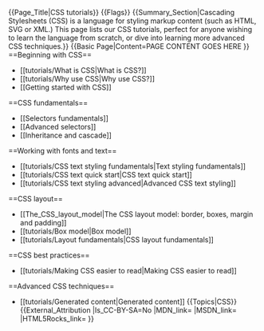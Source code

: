 {{Page_Title|CSS tutorials}}
{{Flags}}
{{Summary_Section|Cascading Stylesheets (CSS) is a language for styling markup content (such as HTML, SVG or XML.) This page lists our CSS tutorials, perfect for anyone wishing to learn the language from scratch, or dive into learning more advanced CSS techniques.}}
{{Basic Page|Content=PAGE CONTENT GOES HERE
}}
==Beginning with CSS==

* [[tutorials/What is CSS|What is CSS?]]
* [[tutorials/Why use CSS|Why use CSS?]]
* [[Getting started with CSS]]

==CSS fundamentals==

* [[Selectors fundamentals]]
* [[Advanced selectors]]
* [[Inheritance and cascade]]

==Working with fonts and text==

* [[tutorials/CSS text styling fundamentals|Text styling fundamentals]]
* [[tutorials/CSS text quick start|CSS text quick start]]
* [[tutorials/CSS text styling advanced|Advanced CSS text styling]]

==CSS layout==

* [[The_CSS_layout_model|The CSS layout model: border, boxes, margin and padding]]
* [[tutorials/Box model|Box model]]
* [[tutorials/Layout fundamentals|CSS layout fundamentals]]

==CSS best practices==

* [[tutorials/Making CSS easier to read|Making CSS easier to read]]

==Advanced CSS techniques==

* [[tutorials/Generated content|Generated content]]
{{Topics|CSS}}
{{External_Attribution
|Is_CC-BY-SA=No
|MDN_link=
|MSDN_link=
|HTML5Rocks_link=
}}